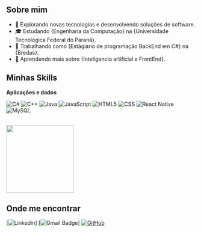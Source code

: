 ## Sobre mim

- 🤔 Explorando novas tecnologias e desenvolvendo soluções de software.
- 🎓 Estudando {Engenharia da Computação} na {Universidade Tecnológica Federal do Paraná}.
- 💼 Trabalhando como {Estágiario de programação BackEnd em C#} na {Bredas}.
- 🌱 Aprendendo mais sobre {Inteligencia artificial e FrontEnd}.

## Minhas Skills

**Aplicações e dados**

![C#](https://img.shields.io/badge/C%23-239120?style=for-the-badge&logo=c-sharp&logoColor=white)
![C++](https://img.shields.io/badge/-C++-333333?style=flat&logo=C%2B%2B&logoColor=00599C)
![Java](https://img.shields.io/badge/-Java-333333?style=flat&logo=Java&logoColor=007396)
![JavaScript](https://img.shields.io/badge/-JavaScript-333333?style=flat&logo=javascript)
![HTML5](https://img.shields.io/badge/-HTML5-333333?style=flat&logo=HTML5)
![CSS](https://img.shields.io/badge/-CSS-333333?style=flat&logo=CSS3&logoColor=1572B6)
![React Native](https://img.shields.io/badge/-React%20Native-333333?style=flat&logo=react)
![MySQL](https://img.shields.io/badge/-MySQL-333333?style=flat&logo=mysql)

<br/>

<a href="https://github.com/EduardoGSudaia" title="Perfil do Eduardo">
  <img height="180em" src="https://github-readme-stats.vercel.app/api?username=EduardoGSudaia&theme=dracula&show_icons=true" />
</a>

## Onde me encontrar

[![Linkedin](https://img.shields.io/badge/-EduardoSudaia-blue?style=flat-square&logo=Linkedin&logoColor=white&link=https://br.linkedin.com/in/eduardo-sudaia-5934742a1)]
[![Gmail Badge](https://img.shields.io/badge/-dusudaia@hotmail.com-006bed?style=flat-square&logo=Gmail&logoColor=white&link=mailto:dusudaia@hotmail.com)]
[![GitHub](https://img.shields.io/github/followers/EduardoGSudaia?label=follow&style=social)]([LINK-DO-SEU-GITHUB](https://github.com/EduardoGSudaia/EduardoGSudaia))
